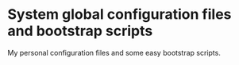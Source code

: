System global configuration files and bootstrap scripts
==========================================================

My personal configuration files and some easy bootstrap scripts.

